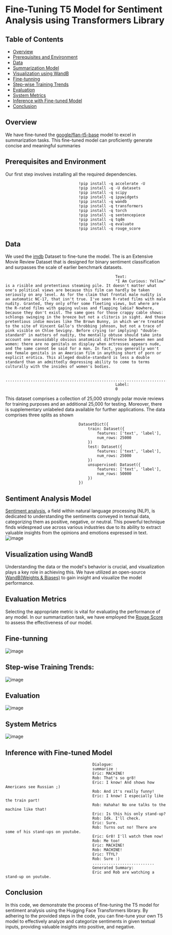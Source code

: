
# Fine-Tuning T5 Model for Sentiment Analysis using Transformers Library

## Table of Contents

- [Overview](#Overview)
- [Prerequisites and Environment](#Prerequisites-and-Environment)
- [Data](#Data)
- [Summarization Model](#Summarization-Model)
- [Visualization using WandB](#Visualization-using-WandB)
- [Fine-tunning ](#Fine-tunning )
- [Step-wise Training Trends](#Step-wise-Training-Trends)
- [Evaluation](#Evaluation ) 
- [System Metrics](#System-Metrics)
- [Inference with Fine-tuned Model](#Inference-with-Fine-tuned-Model)
- [Conclusion](#Conclusion)

## Overview
We have fine-tuned the [google/flan-t5-base](https://huggingface.co/google/flan-t5-base) model to excel in summarization tasks. This fine-tuned model can proficiently generate concise and meaningful summaries
## Prerequisites and Environment
Our first step involves installing all the required dependencies.
                                    
                                    !pip install -q accelerate -U
                                    !pip install -q -U datasets
                                    !pip install -q scipy
                                    !pip install -q ipywidgets
                                    !pip install -q wandb
                                    !pip install -q transformers
                                    !pip install -q torch
                                    !pip install -q sentencepiece
                                    !pip install -q tqdm
                                    !pip install -q evaluate
                                    !pip install -q rouge_score
## Data 
We used the [imdb](https://huggingface.co/datasets/imdb) Dataset to fine-tune the model. The is an  Extensive Movie Review Dataset that is designed for binary sentiment classification and surpasses the scale of earlier benchmark datasets. 

                                                    Text: 
                                                    "I Am Curious: Yellow" is a risible and pretentious steaming pile. It doesn't matter what one's political views are because this film can hardly be taken seriously on any level. As for the claim that frontal male nudity is an automatic NC-17, that isn't true. I've seen R-rated films with male nudity. Granted, they only offer some fleeting views, but where are the R-rated films with gaping vulvas and flapping labia? Nowhere, because they don't exist. The same goes for those crappy cable shows: schlongs swinging in the breeze but not a clitoris in sight. And those pretentious indie movies like The Brown Bunny, in which we're treated to the site of Vincent Gallo's throbbing johnson, but not a trace of pink visible on Chloe Sevigny. Before crying (or implying) "double-standard" in matters of nudity, the mentally obtuse should take into account one unavoidably obvious anatomical difference between men and women: there are no genitals on display when actresses appears nude, and the same cannot be said for a man. In fact, you generally won't see female genitals in an American film in anything short of porn or explicit erotica. This alleged double-standard is less a double standard than an admittedly depressing ability to come to terms culturally with the insides of women's bodies.
                                                    
                                                    ...................................................................................................................
                                                    Label:
                                                    0

This dataset comprises a collection of 25,000 strongly polar movie reviews for training purposes and an additional 25,000 for testing. Moreover, there is supplementary unlabeled data available for further applications. The data comprises three splits as shown

                                    DatasetDict({
                                        train: Dataset({
                                            features: ['text', 'label'],
                                            num_rows: 25000
                                        })
                                        test: Dataset({
                                            features: ['text', 'label'],
                                            num_rows: 25000
                                        })
                                        unsupervised: Dataset({
                                            features: ['text', 'label'],
                                            num_rows: 50000
                                        })
                                    })





## Sentiment Analysis Model

[Sentiment analysis](https://huggingface.co/blog/sentiment-analysis-python), a field within natural language processing (NLP), is dedicated to understanding the sentiments conveyed in textual data, categorizing them as positive, negative, or neutral. This powerful technique finds widespread use across various industries due to its ability to extract valuable insights from the opinions and emotions expressed in text. 
![image](https://github.com/highplainscomputing/HPC_T5/assets/150230209/581d1dae-e13e-45c4-a189-f6d3867c917e)


## Visualization using WandB
Understanding the data or the model's behavior is crucial, and visualization plays a key role in achieving this. We have utilized an open-source [WandB(Weights & Biases)](https://wandb.ai/) to gain insight and visualize the model performance.

## Evaluation Metrics
Selecting the appropriate metric is vital for evaluating the performance of any model. In our summarization task, we have employed the [Rouge Score](https://huggingface.co/spaces/evaluate-metric/rouge) to assess the effectiveness of our model.
## Fine-tunning 
![image](https://github.com/highplainscomputing/HPC_T5/assets/150230209/d85cc958-bb99-4c9f-94a7-08a1351fbab4)
## Step-wise Training Trends:
![image](https://github.com/highplainscomputing/HPC_T5/assets/150230209/b24266e2-a55c-4970-b9c4-cf00eaeaa7e4)

## Evaluation 
![image](https://github.com/highplainscomputing/HPC_T5/assets/150230209/a1b1ec9c-80c8-409c-af3e-4b54890552b2)

## System Metrics
![image](https://github.com/highplainscomputing/HPC_T5/assets/150230209/4969d222-b526-4566-b866-e52c528cab9e)

## Inference with Fine-tuned Model
                                          Dialogue: 
                                          summarize : 
                                          Eric: MACHINE!
                                          Rob: That's so gr8!
                                          Eric: I know! And shows how Americans see Russian ;)
                                          Rob: And it's really funny!
                                          Eric: I know! I especially like the train part!
                                          Rob: Hahaha! No one talks to the machine like that!
                                          Eric: Is this his only stand-up?
                                          Rob: Idk. I'll check.
                                          Eric: Sure.
                                          Rob: Turns out no! There are some of his stand-ups on youtube.
                                          Eric: Gr8! I'll watch them now!
                                          Rob: Me too!
                                          Eric: MACHINE!
                                          Rob: MACHINE!
                                          Eric: TTYL?
                                          Rob: Sure :)
                                          ...........................
                                          Generated Summary:
                                          Eric and Rob are watching a stand-up on youtube.
## Conclusion

In this code, we demonstrate the process of fine-tuning the T5 model for sentiment analysis using the Hugging Face Transformers library. By adhering to the provided steps in the code, you can fine-tune your own T5 model to effectively analyze and categorize sentiments in given textual inputs, providing valuable insights into positive, and negative.

